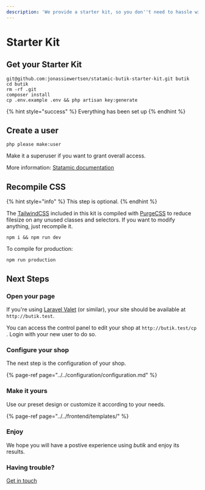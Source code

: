 ```yaml
---
description: 'We provide a starter kit, so you don''t need to hassle with the setup.'
---
```


# Starter Kit

## Get your Starter Kit

```text
git@github.com:jonassiewertsen/statamic-butik-starter-kit.git butik
cd butik
rm -rf .git
composer install
cp .env.example .env && php artisan key:generate
```

{% hint style="success" %}
Everything has been set up
{% endhint %}

## Create a user

```text
php please make:user
```

Make it a superuser if you want to grant overall access.

More information: [Statamic documentation](https://statamic.dev/users)

## **Recompile CSS**

{% hint style="info" %}
This step is optional.
{% endhint %}

The [TailwindCSS](https://tailwindcss.com/) included in this kit is compiled with [PurgeCSS](https://purgecss.com/) to reduce filesize on any unused classes and selectors. If you want to modify anything, just recompile it.

```text
npm i && npm run dev
```

To compile for production:

```text
npm run production
```

## Next Steps

### Open your page

If you're using [Laravel Valet](https://laravel.com/docs/valet) \(or similar\), your site should be available at `http://butik.test`. 

You can access the control panel to edit your shop at `http://butik.test/cp` . Login with your new user to do so. 

### Configure your shop

The next step is the configuration of your shop.

{% page-ref page="../../configuration/configuration.md" %}

### Make it yours

Use our preset design or customize it according to your needs.

{% page-ref page="../../frontend/templates/" %}

### Enjoy

We hope you will have a postive experience using _butik_ and enjoy its results. 

### Having trouble?

[Get in touch](https://butik.dev/#reach-out)

